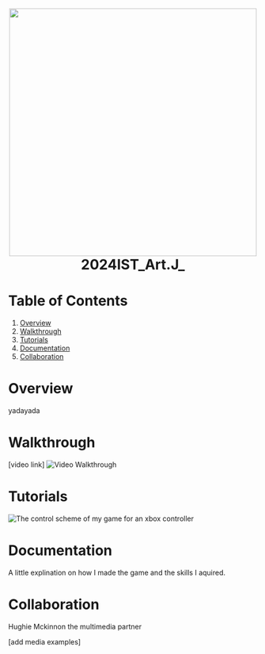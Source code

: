 <h1 align="center">
 <img src="https://github.com/user-attachments/assets/92e5e71a-85b8-48f2-b7c0-8a8ae8c2c638" | width=500>
  <br />
 2024IST_Art.J_
</h1>

# Table of Contents

1. [Overview](https://github.com/TempeHS/2024IST_Art.J_?tab=readme-ov-file#overview)
2. [Walkthrough](https://github.com/TempeHS/2024IST_Art.J_?tab=readme-ov-file#walkthrough)
3. [Tutorials](https://github.com/TempeHS/2024IST_Art.J_?tab=readme-ov-file#tutorials)
4. [Documentation](https://github.com/TempeHS/2024IST_Art.J_?tab=readme-ov-file#documentation)
5. [Collaboration](https://github.com/TempeHS/2024IST_Art.J_?tab=readme-ov-file#collaboration)

# Overview

yadayada

# Walkthrough

[video link]
![Video Walkthrough](https://github.com/user-attachments/assets/d26e619d-0769-44e4-9db9-faf8b1644fa0)


# Tutorials

![The control scheme of my game for an xbox controller](https://github.com/user-attachments/assets/9d09c65f-24d2-4789-90e9-47b714064592)

# Documentation

A little explination on how I made the game and the skills I aquired.

# Collaboration

Hughie Mckinnon the multimedia partner<p>
[add media examples]<p>